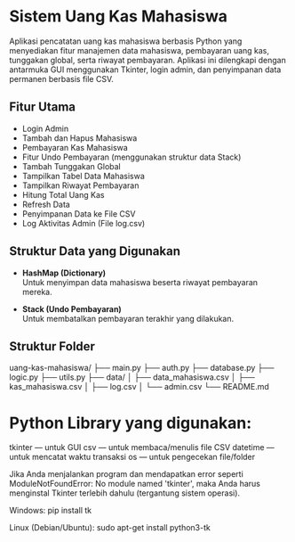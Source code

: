 # Sistem Uang Kas Mahasiswa

Aplikasi pencatatan uang kas mahasiswa berbasis Python yang menyediakan fitur manajemen data mahasiswa, pembayaran uang kas, tunggakan global, serta riwayat pembayaran. Aplikasi ini dilengkapi dengan antarmuka GUI menggunakan Tkinter, login admin, dan penyimpanan data permanen berbasis file CSV.

## Fitur Utama

- Login Admin
- Tambah dan Hapus Mahasiswa
- Pembayaran Kas Mahasiswa
- Fitur Undo Pembayaran (menggunakan struktur data Stack)
- Tambah Tunggakan Global
- Tampilkan Tabel Data Mahasiswa
- Tampilkan Riwayat Pembayaran
- Hitung Total Uang Kas
- Refresh Data
- Penyimpanan Data ke File CSV
- Log Aktivitas Admin (File log.csv)

## Struktur Data yang Digunakan

- **HashMap (Dictionary)**  
  Untuk menyimpan data mahasiswa beserta riwayat pembayaran mereka.

- **Stack (Undo Pembayaran)**  
  Untuk membatalkan pembayaran terakhir yang dilakukan.

## Struktur Folder
uang-kas-mahasiswa/
├── main.py
├── auth.py
├── database.py
├── logic.py
├── utils.py
├── data/
│ ├── data_mahasiswa.csv
│ ├── kas_mahasiswa.csv
│ ├── log.csv
│ └── admin.csv
└── README.md


# Python Library yang digunakan:
tkinter — untuk GUI
csv — untuk membaca/menulis file CSV
datetime — untuk mencatat waktu transaksi
os — untuk pengecekan file/folder

Jika Anda menjalankan program dan mendapatkan error seperti ModuleNotFoundError: No module named 'tkinter', maka Anda harus menginstal Tkinter terlebih dahulu (tergantung sistem operasi).

Windows:
pip install tk

Linux (Debian/Ubuntu):
sudo apt-get install python3-tk
